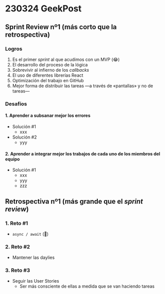 # 230324 GeekPost

## Sprint Review nº1 (más corto que la retrospectiva)

### Logros

1. Es el primer _sprint_ al que acudimos con un MVP (😂)
2. El desarrollo del proceso de la lógica
3. Sobrevivir al infierno de los _callbacks_
4. El uso de diferentes librerías React
5. Optimización del trabajo en GitHub
6. Mejor forma de distribuir las tareas —a través de «pantallas» y no de tareas—

### Desafíos

#### 1. Aprender a subsanar mejor los errores

- Solución #1
  - xxx
- Solución #2
  - yyy

#### 2. Aprender a integrar mejor los trabajos de cada uno de los miembros del equipo

- Solución #1
  - xxx
  - yyy
  - zzz

## Retrospectiva nº1 (más grande que el _sprint review_)

### 1. Reto #1

- ```async / await``` (🥵)

### 2. Reto #2

- Mantener las daylies

### 3. Reto #3

- Seguir las User Stories
  - Ser más consciente de ellas a medida que se van haciendo tareas
